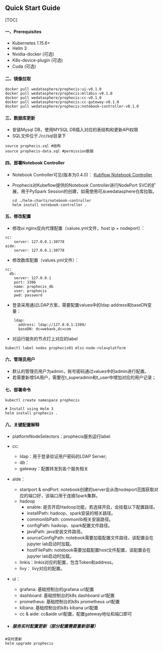 ## Quick Start Guide

[TOC]


####  一、Prerequisites
- Kubernetes  1.15.6+
- Helm 3
- Nvidia-docker (可选)
- K8s-device-plugin (可选)
- Cuda (可选)

####  二、镜像拉取

```shell
docker pull wedatasphere/prophecis:ui-v0.1.0
docker pull wedatasphere/prophecis:mllabis-v0.1.0
docker pull wedatasphere/prophecis:cc-v0.1.0
docker pull wedatasphere/prophecis:cc-gateway-v0.1.0
docker pull wedatasphere/prophecis:notebook-controller-v0.1.0
```
####  三、数据库更新
- 安装Mysql DB，使用MYSQL DB插入对应的表结构和更新API权限
- SQL文件位于./cc/sql目录下

```shell
source prophecis.sql #结构
source prophecis-data.sql #permission数据
```

####  四、部署Notebook Controller
- Notebook Controller可见(版本为0.4.0)：
  [Kubflow Notebook Controller](https://github.com/kubeflow/kubeflow/tree/master/components/notebook-controller)

- Prophecis对Kubeflow提供的Notebook Controller进行NodePort SVC的扩展，用于PySpark Session的创建，如需使用可从wedatasphere仓库拉取。

  ```
  cd ./helm-charts/notebook-controller
  helm install notebook-controller .
  ```


#### 五、修改配置

- 修改ui nginx反向代理配置（values.yml文件，host ip + nodeport）：

```shell
cc:
	server: 127.0.0.1:30778
aide:
	server: 127.0.0.1:30778
```

- 修改数库配置（values.yml文件）：

```shell
cc:
  db:
    server: 127.0.0.1
    port: 3306
    name: prophecis_db
    user: prophecis
    pwd: password
```
- 登录采用通过LDAP方案，需要配置values中的ldap address和baseDN变量：
```shell
    ldap:
      address: ldap://127.0.0.1:1389/
      baseDN: dc=webank,dc=com
```

- 对运行服务的节点打上对应的label

```shell
kubectl label nodes prophecis01 mlss-node-role=platform
```

#### 六、管理员用户

- 默认的管理员用户为admin，账号密码通过values中的admin进行配置。
- 若需要新增SA用户，需要在t_superadmin和t_user中增加对应的用户记录；

#### 七、部署命令

```shell
kubectl create namespace prophecis

# Install using Helm 3 
helm install prophecis .
```

#### 八、关键配置解释
- platformNodeSelectors：prophecis服务运行label

- cc:

  - ldap：用于登录验证用户密码的LDAP Server;
  - db：
  - gateway：配置转发到各个服务相关

- aide：
  - startport & endPort:  notebook创建的server会从改nodeport范围获取对应的端口好，该端口用于连接Spark集群。
  - hadoop
    - enable:  是否开启Hadoop功能，若选择开启，会挂载以下配置路径。
    - installPath:  hadoop、spark安装的相关路径。
    - commonlibPath:  commonlib相关安装路径。
    - configPath:  hadoop、spark配置文件路径。
    -  javaPath: java安装文件路径。
    - sourceConfigPath:  notebook需要加载配置文件路径，该配置会在jupyter lab启动时加载。
    - hostFilePath:  notebook需要加载配置host文件配置，该配置会在jupyter lab启动时加载。
  - linkis：linkis对应的配置，包含Token和address。
  - livy： livy对应的配置。

- ui：

  - grafana: 基础控制台的grafana url配置
  - dashboard: 基础控制台的k8s dashboard url配置
  - prometheus: 基础控制台的k8s prometheus url配置 
  - kibana: 基础控制台的k8s kibana url配置 
  - cc & aide: cc&aide url配置，配置gateway地址和端口即可

- ##### 服务实时配置更新（部分配置需要重新部署）
 ```shell
#实时更新
helm upgrade prophecis 
 ```
